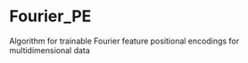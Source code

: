 # Fourier_PE
Algorithm for trainable Fourier feature positional encodings for multidimensional data
